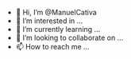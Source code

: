 - 👋 Hi, I’m @ManuelCativa
- 👀 I’m interested in ...
- 🌱 I’m currently learning ...
- 💞️ I’m looking to collaborate on ...
- 📫 How to reach me ...

<!---
ManuelCativa/ManuelCativa is a ✨ special ✨ repository because its `README.md` (this file) appears on your GitHub profile.
You can click the Preview link to take a look at your changes.
--->
